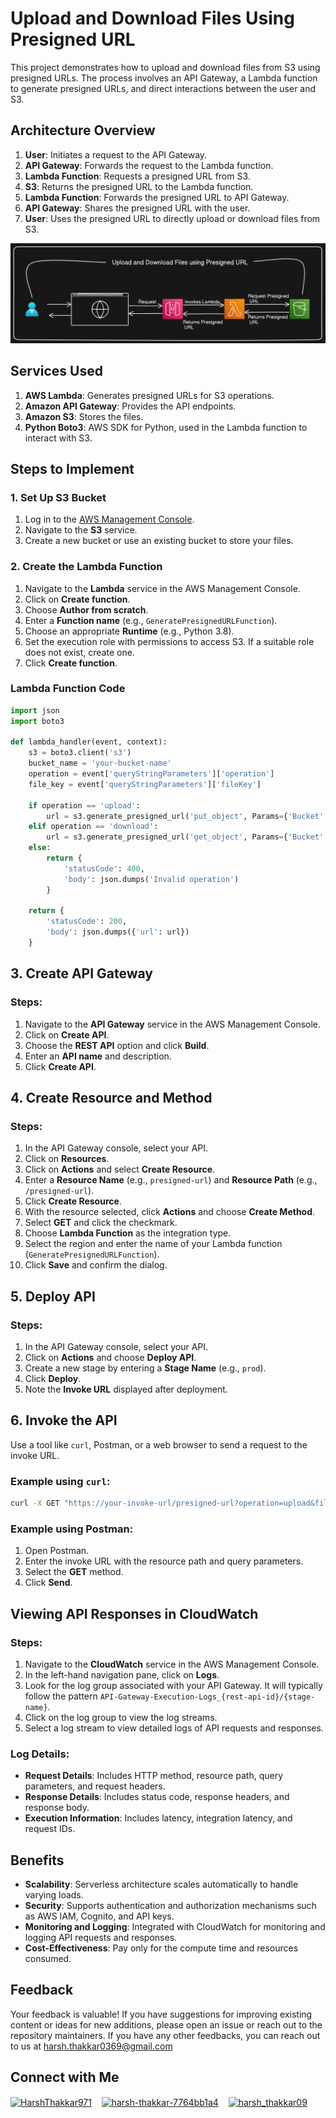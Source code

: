 # Upload and Download Files Using Presigned URL

This project demonstrates how to upload and download files from S3 using presigned URLs. The process involves an API Gateway, a Lambda function to generate presigned URLs, and direct interactions between the user and S3.

## Architecture Overview

1. **User**: Initiates a request to the API Gateway.
2. **API Gateway**: Forwards the request to the Lambda function.
3. **Lambda Function**: Requests a presigned URL from S3.
4. **S3**: Returns the presigned URL to the Lambda function.
5. **Lambda Function**: Forwards the presigned URL to API Gateway.
6. **API Gateway**: Shares the presigned URL with the user.
7. **User**: Uses the presigned URL to directly upload or download files from S3.

<img src="https://github.com/Harsh971/AWS-Projects/blob/main/AWS%20APIGateway/Upload%20and%20Download%20Files%20using%20Presigned%20URL/architecture.png"></img>

## Services Used

1. **AWS Lambda**: Generates presigned URLs for S3 operations.
2. **Amazon API Gateway**: Provides the API endpoints.
3. **Amazon S3**: Stores the files.
4. **Python Boto3**: AWS SDK for Python, used in the Lambda function to interact with S3.

## Steps to Implement

### 1. Set Up S3 Bucket

1. Log in to the [AWS Management Console](https://aws.amazon.com/console/).
2. Navigate to the **S3** service.
3. Create a new bucket or use an existing bucket to store your files.

### 2. Create the Lambda Function

1. Navigate to the **Lambda** service in the AWS Management Console.
2. Click on **Create function**.
3. Choose **Author from scratch**.
4. Enter a **Function name** (e.g., `GeneratePresignedURLFunction`).
5. Choose an appropriate **Runtime** (e.g., Python 3.8).
6. Set the execution role with permissions to access S3. If a suitable role does not exist, create one.
7. Click **Create function**.

### Lambda Function Code

```python
import json
import boto3

def lambda_handler(event, context):
    s3 = boto3.client('s3')
    bucket_name = 'your-bucket-name'
    operation = event['queryStringParameters']['operation']
    file_key = event['queryStringParameters']['fileKey']
    
    if operation == 'upload':
        url = s3.generate_presigned_url('put_object', Params={'Bucket': bucket_name, 'Key': file_key}, ExpiresIn=3600)
    elif operation == 'download':
        url = s3.generate_presigned_url('get_object', Params={'Bucket': bucket_name, 'Key': file_key}, ExpiresIn=3600)
    else:
        return {
            'statusCode': 400,
            'body': json.dumps('Invalid operation')
        }
    
    return {
        'statusCode': 200,
        'body': json.dumps({'url': url})
    }
```

## 3. Create API Gateway

### Steps:

1. Navigate to the **API Gateway** service in the AWS Management Console.
2. Click on **Create API**.
3. Choose the **REST API** option and click **Build**.
4. Enter an **API name** and description.
5. Click **Create API**.

## 4. Create Resource and Method

### Steps:

1. In the API Gateway console, select your API.
2. Click on **Resources**.
3. Click on **Actions** and select **Create Resource**.
4. Enter a **Resource Name** (e.g., `presigned-url`) and **Resource Path** (e.g., `/presigned-url`).
5. Click **Create Resource**.
6. With the resource selected, click **Actions** and choose **Create Method**.
7. Select **GET** and click the checkmark.
8. Choose **Lambda Function** as the integration type.
9. Select the region and enter the name of your Lambda function (`GeneratePresignedURLFunction`).
10. Click **Save** and confirm the dialog.

## 5. Deploy API

### Steps:

1. In the API Gateway console, select your API.
2. Click on **Actions** and choose **Deploy API**.
3. Create a new stage by entering a **Stage Name** (e.g., `prod`).
4. Click **Deploy**.
5. Note the **Invoke URL** displayed after deployment.

## 6. Invoke the API

Use a tool like `curl`, Postman, or a web browser to send a request to the invoke URL.

### Example using `curl`:

```sh
curl -X GET "https://your-invoke-url/presigned-url?operation=upload&fileKey=your-file-key"
```

### Example using Postman:

1. Open Postman.
2. Enter the invoke URL with the resource path and query parameters.
3. Select the **GET** method.
4. Click **Send**.

## Viewing API Responses in CloudWatch

### Steps:

1. Navigate to the **CloudWatch** service in the AWS Management Console.
2. In the left-hand navigation pane, click on **Logs**.
3. Look for the log group associated with your API Gateway. It will typically follow the pattern `API-Gateway-Execution-Logs_{rest-api-id}/{stage-name}`.
4. Click on the log group to view the log streams.
5. Select a log stream to view detailed logs of API requests and responses.

### Log Details:

- **Request Details**: Includes HTTP method, resource path, query parameters, and request headers.
- **Response Details**: Includes status code, response headers, and response body.
- **Execution Information**: Includes latency, integration latency, and request IDs.

## Benefits

- **Scalability**: Serverless architecture scales automatically to handle varying loads.
- **Security**: Supports authentication and authorization mechanisms such as AWS IAM, Cognito, and API keys.
- **Monitoring and Logging**: Integrated with CloudWatch for monitoring and logging API requests and responses.
- **Cost-Effectiveness**: Pay only for the compute time and resources consumed.

## Feedback

Your feedback is valuable! If you have suggestions for improving existing content or ideas for new additions, please open an issue or reach out to the repository maintainers. If you have any other feedbacks, you can reach out to us at harsh.thakkar0369@gmail.com


## Connect with Me
<p>

 <a href="https://twitter.com/HarshThakkar971" target="blank"><img align="center" src="https://img.freepik.com/premium-vector/vector-new-twitter-x-white-logo-black-background_744381-866.jpg" alt="HarshThakkar971" height="40" width="50" /></a>
  &nbsp;&nbsp;
  	<a href="https://linkedin.com/in/harsh-thakkar-7764bb1a4" target="blank"><img align="center" src="https://upload.wikimedia.org/wikipedia/commons/thumb/c/ca/LinkedIn_logo_initials.png/800px-LinkedIn_logo_initials.png" alt="harsh-thakkar-7764bb1a4" height="40" width="40" /></a>
  &nbsp;&nbsp;
 <a href="https://instagram.com/harsh_thakkar09" target="blank"><img align="center" src="https://upload.wikimedia.org/wikipedia/commons/thumb/e/e7/Instagram_logo_2016.svg/768px-Instagram_logo_2016.svg.png" alt="harsh_thakkar09" height="40" width="40" /></a>
</p>
